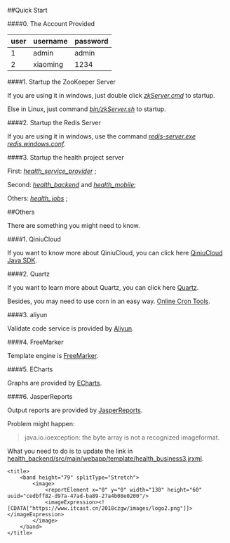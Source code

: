 ##Quick Start

####0. The Account Provided

| user | username | password |
| --- | --- | --- |
| 1 | admin | admin |
| 2 | xiaoming | 1234 |

####1. Startup the ZooKeeper Server

If you are using it in windows, just double click
*<u>zkServer.cmd</u>* to startup.

Else in Linux, just command *<u>bin/zkServer.sh</u>* to startup.

####2. Startup the Redis Server

If you are using it in windows, use the command 
*<u>redis-server.exe redis.windows.conf</u>*.

####3. Startup the health project server

First: *<u>health_service_provider</u>* ;

Second: *<u>health_backend</u>* and *<u>health_mobile</u>*;

Others: *<u>health_jobs</u>* ;

##Others

There are something you might need to know.

####1. QiniuCloud

If you want to know more about QiniuCloud, you can click here
[QiniuCloud Java SDK](https://developer.qiniu.com/kodo/1239/java).

####2. Quartz

If you want to learn more about Quartz, you can click here
[Quartz](http://www.quartz-scheduler.org/).

Besides, you may need to use corn in an easy way.
[Online Cron Tools](https://qqe2.com/cron).

####3. aliyun

Validate code service is provided by [Aliyun](https://www.aliyun.com/).

####4. FreeMarker

Template engine is [FreeMarker](https://freemarker.apache.org/).

####5. ECharts

Graphs are provided by [ECharts](https://echarts.apache.org/zh/index.html).

####6. JasperReports

Output reports are provided by [JasperReports](https://community.jaspersoft.com/project/jasperreports-library).

Problem might happen: 
> java.io.ioexception: the byte array is not a recognized imageformat.

What you need to do is to update the link in <u>health_backend/src/main/webapp/template/health_business3.jrxml</u>.

```
<title>
    <band height="79" splitType="Stretch">
        <image>
            <reportElement x="0" y="0" width="130" height="60" uuid="cedbff82-d97a-47ad-ba89-27a4b08e0200"/>
            <imageExpression><![CDATA["https://www.itcast.cn/2018czgw/images/logo2.png"]]></imageExpression>
        </image>
    </band>
</title>
```